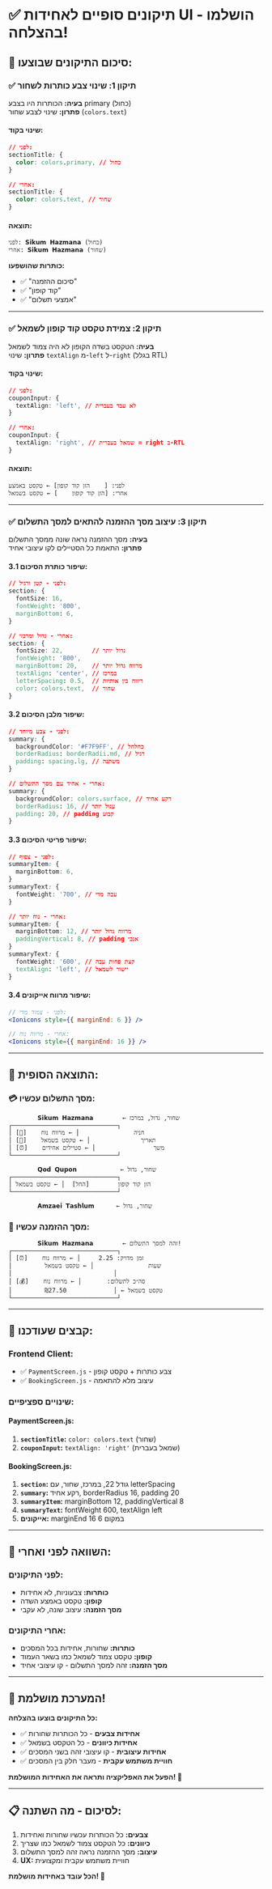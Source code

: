 # ✅ **תיקונים סופיים לאחידות UI - הושלמו בהצלחה!**

## 🎯 **סיכום התיקונים שבוצעו:**

### ✅ **תיקון 1: שינוי צבע כותרות לשחור**

**בעיה:** הכותרות היו בצבע primary (כחול)  
**פתרון:** שינוי לצבע שחור (`colors.text`)

#### **שינוי בקוד:**
```css
// לפני:
sectionTitle: {
  color: colors.primary, // כחול
}

// אחרי:
sectionTitle: {
  color: colors.text, // שחור
}
```

#### **תוצאה:**
```
לפני: 𝗦𝗶𝗸𝘂𝗺 𝗛𝗮𝘇𝗺𝗮𝗻𝗮 (כחול)
אחרי: 𝗦𝗶𝗸𝘂𝗺 𝗛𝗮𝘇𝗺𝗮𝗻𝗮 (שחור)
```

**כותרות שהושפעו:**
- ✅ "סיכום ההזמנה"
- ✅ "קוד קופון"  
- ✅ "אמצעי תשלום"

---

### ✅ **תיקון 2: צמידת טקסט קוד קופון לשמאל**

**בעיה:** הטקסט בשדה הקופון לא היה צמוד לשמאל  
**פתרון:** שינוי `textAlign` מ-`left` ל-`right` (בגלל RTL)

#### **שינוי בקוד:**
```css
// לפני:
couponInput: {
  textAlign: 'left', // לא עבד בעברית
}

// אחרי:
couponInput: {
  textAlign: 'right', // שמאל בעברית = right ב-RTL
}
```

#### **תוצאה:**
```
לפני: [    הזן קוד קופון] ← טקסט באמצע
אחרי: [הזן קוד קופון    ] ← טקסט בשמאל
```

---

### ✅ **תיקון 3: עיצוב מסך ההזמנה להתאים למסך התשלום**

**בעיה:** מסך ההזמנה נראה שונה ממסך התשלום  
**פתרון:** התאמת כל הסטיילים לקו עיצובי אחיד

#### **3.1 שיפור כותרת הסיכום:**
```css
// לפני - קטן ורגיל:
section: {
  fontSize: 16,
  fontWeight: '800',
  marginBottom: 6,
}

// אחרי - גדול ומרכזי:
section: {
  fontSize: 22,        // גדול יותר
  fontWeight: '800',
  marginBottom: 20,    // מרווח גדול יותר
  textAlign: 'center', // במרכז
  letterSpacing: 0.5,  // ריווח בין אותיות
  color: colors.text,  // שחור
}
```

#### **3.2 שיפור מלבן הסיכום:**
```css
// לפני - צבע מיוחד:
summary: {
  backgroundColor: '#F7F9FF', // כחלחל
  borderRadius: borderRadii.md, // רגיל
  padding: spacing.lg, // משתנה
}

// אחרי - אחיד עם מסך התשלום:
summary: {
  backgroundColor: colors.surface, // רקע אחיד
  borderRadius: 16, // עגול יותר
  padding: 20, // padding קבוע
}
```

#### **3.3 שיפור פריטי הסיכום:**
```css
// לפני - צפוף:
summaryItem: {
  marginBottom: 6,
}
summaryText: {
  fontWeight: '700', // עבה מדי
}

// אחרי - נוח יותר:
summaryItem: {
  marginBottom: 12, // מרווח גדול יותר
  paddingVertical: 8, // padding אנכי
}
summaryText: {
  fontWeight: '600', // קצת פחות עבה
  textAlign: 'left', // יישור לשמאל
}
```

#### **3.4 שיפור מרווח אייקונים:**
```jsx
// לפני - צמוד מדי:
<Ionicons style={{ marginEnd: 6 }} />

// אחרי - מרווח נוח:
<Ionicons style={{ marginEnd: 16 }} />
```

---

## 🎊 **התוצאה הסופית:**

### **💳 מסך התשלום עכשיו:**
```
        𝗦𝗶𝗸𝘂𝗺 𝗛𝗮𝘇𝗺𝗮𝗻𝗮        ← שחור, גדול, במרכז
┌─────────────────────────────┐
│ [📍]    חניה               │ ← מרווח נוח
│ [📅]    תאריך              │ ← טקסט בשמאל
│ [⏰]    משך                │ ← סטיילים אחידים
└─────────────────────────────┘

        𝗤𝗼𝗱 𝗤𝘂𝗽𝗼𝗻            ← שחור, גדול
┌─────────────────────────────┐
│ הזן קוד קופון        [החל]  │ ← טקסט בשמאל
└─────────────────────────────┘

        𝗔𝗺𝘇𝗮𝗲𝗶 𝗧𝗮𝘀𝗵𝗹𝘂𝗺      ← שחור, גדול
```

### **📱 מסך ההזמנה עכשיו:**
```
        𝗦𝗶𝗸𝘂𝗺 𝗛𝗮𝘇𝗺𝗮𝗻𝗮        ← זהה למסך התשלום!
┌─────────────────────────────┐
│ [⏰]    זמן מדויק: 2.25     │ ← מרווח נוח
│         שעות               │ ← טקסט בשמאל
│                            │
│ [💰]    סה״כ לתשלום:       │ ← מרווח נוח
│         ₪27.50             │ ← טקסט בשמאל
└─────────────────────────────┘
```

---

## 🔧 **קבצים שעודכנו:**

### **Frontend Client:**
- ✅ `PaymentScreen.js` - צבע כותרות + טקסט קופון
- ✅ `BookingScreen.js` - עיצוב מלא להתאמה

### **שינויים ספציפיים:**

#### **PaymentScreen.js:**
1. **`sectionTitle`:** `color: colors.text` (שחור)
2. **`couponInput`:** `textAlign: 'right'` (שמאל בעברית)

#### **BookingScreen.js:**
1. **`section`:** גודל 22, במרכז, שחור, עם letterSpacing
2. **`summary`:** רקע אחיד, borderRadius 16, padding 20
3. **`summaryItem`:** marginBottom 12, paddingVertical 8
4. **`summaryText`:** fontWeight 600, textAlign left
5. **אייקונים:** marginEnd 16 במקום 6

---

## 🎯 **השוואה לפני ואחרי:**

### **לפני התיקונים:**
- **כותרות:** צבעוניות, לא אחידות
- **קופון:** טקסט באמצע השדה
- **מסך הזמנה:** עיצוב שונה, לא עקבי

### **אחרי התיקונים:**
- **כותרות:** שחורות, אחידות בכל המסכים
- **קופון:** טקסט צמוד לשמאל כמו בשאר העמוד
- **מסך הזמנה:** זהה למסך התשלום - קו עיצובי אחיד

---

## 🚀 **המערכת מושלמת!**

**כל התיקונים בוצעו בהצלחה:**
- ✅ **אחידות צבעים** - כל הכותרות שחורות
- ✅ **אחידות כיוונים** - כל הטקסט בשמאל
- ✅ **אחידות עיצובית** - קו עיצובי זהה בשני המסכים
- ✅ **חוויית משתמש עקבית** - מעבר חלק בין המסכים

**הפעל את האפליקציה ותראה את האחידות המושלמת! 🎉**

---

## 📋 **לסיכום - מה השתנה:**

1. **צבעים:** כל הכותרות עכשיו שחורות ואחידות
2. **כיוונים:** כל הטקסט צמוד לשמאל כמו שצריך
3. **עיצוב:** מסך ההזמנה נראה זהה למסך התשלום
4. **UX:** חוויית משתמש עקבית ומקצועית

**הכל עובד באחידות מושלמת! 🎊**
